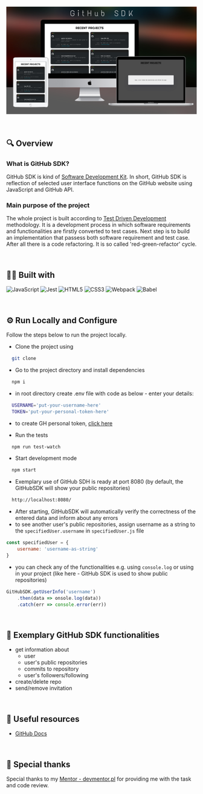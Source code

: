![GitHub SDK screenshot](/assets/ghsdk-mockup.png "GitHub SDK screenshot")

&nbsp;

## 🔍 Overview

### What is GitHub SDK?

GitHub SDK is kind of [Software Development Kit](https://en.wikipedia.org/wiki/Software_development_kit). In short, GitHub SDK is reflection of selected user interface functions on the GitHub website using JavaScript and GitHub API.

### Main purpose of the project

The whole project is built according to [Test Driven Development](https://en.wikipedia.org/wiki/Test-driven_development) methodology. It is a development process in which software requirements and functionalities are firstly converted to test cases. Next step is to build an implementation that passess both software requirement and test case. After all there is a code refactoring. It is so called 'red-green-refactor' cycle.

&nbsp;

## 👨‍💻 Built with

![JavaScript](https://img.shields.io/badge/JavaScript-323330?style=for-the-badge&logo=javascript&logoColor=F7DF1E)
![Jest](https://img.shields.io/badge/Jest-C21325?style=for-the-badge&logo=jest&logoColor=white)
![HTML5](https://img.shields.io/badge/HTML5-E34F26?style=for-the-badge&logo=html5&logoColor=white)
![CSS3](https://img.shields.io/badge/CSS3-1572B6?style=for-the-badge&logo=css3&logoColor=white)
![Webpack](https://img.shields.io/badge/Webpack-8DD6F9?style=for-the-badge&logo=Webpack&logoColor=white)
![Babel](https://img.shields.io/badge/Babel-F9DC3E?style=for-the-badge&logo=babel&logoColor=white)

&nbsp;
## ⚙️ Run Locally and Configure

Follow the steps below to run the project locally.

- Clone the project using

```bash
  git clone
```

- Go to the project directory and install dependencies

```bash
  npm i
```

- in root directory create .env file with code as below - enter your details:

```bash
  USERNAME='put-your-username-here'
  TOKEN='put-your-personal-token-here'
```

- to create GH personal token, [click here](https://docs.github.com/en/authentication/keeping-your-account-and-data-secure/creating-a-personal-access-token)

- Run the tests

```bash
  npm run test-watch
```

- Start development mode

```bash
  npm start
```

- Exemplary use of GitHub SDH is ready at port 8080 (by default, the GitHubSDK will show your public repositories)

```bash
  http://localhost:8080/
```

- After starting, GitHubSDK will automatically verify the correctness of the entered data and inform about any errors
- to see another user's public repositories, assign username as a string to the `specifiedUser.username` in `specifiedUser.js` file

```javascript
const specifiedUser = {
    username: 'username-as-string'
}
```

- you can check any of the functionalities e.g. using `console.log` or using in your project (like here - GitHub SDK is used to show public repositories)

```javascript
GitHubSDK.getUserInfo('username')
    .then(data => onsole.log(data))
    .catch(err => console.error(err))
```

&nbsp;

## 🤔 Exemplary GitHub SDK functionalities

- get information about
    - user
    - user's public repositories
    - commits to repository
    - user's followers/following
- create/delete repo
- send/remove invitation

&nbsp;

## 🔗 Useful resources

- [GitHub Docs](https://docs.github.com/en/rest)

&nbsp;
## 🙏 Special thanks

Special thanks to my [Mentor - devmentor.pl](https://devmentor.pl/) for providing me with the task and code review.
